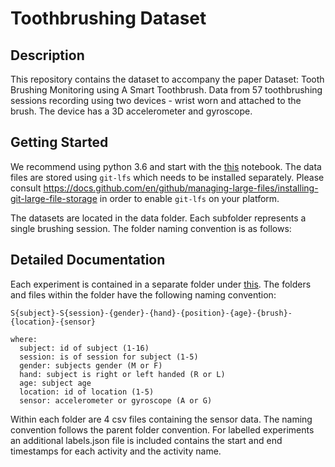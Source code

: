 # Toothbrushing Dataset

## Description

This repository contains the dataset to accompany the paper Dataset: Tooth Brushing Monitoring using A Smart Toothbrush. Data from 57 toothbrushing sessions recording using two devices - wrist worn and attached to the brush. The device has a 3D accelerometer and gyroscope.

## Getting Started

We recommend using python 3.6 and start with the [this](/src/example-1.ipynb) notebook. The data files are stored using `git-lfs` which needs to be installed separately. Please consult https://docs.github.com/en/github/managing-large-files/installing-git-large-file-storage in order to enable `git-lfs` on your platform.

The datasets are located in the data folder. Each subfolder represents a single brushing session. The folder naming convention is as follows:

## Detailed Documentation

Each experiment is contained in a separate folder under [this](/data). The folders and files within the folder have the following naming convention:

```
S{subject}-S{session}-{gender}-{hand}-{position}-{age}-{brush}-{location}-{sensor}

where:
  subject: id of subject (1-16)
  session: is of session for subject (1-5)
  gender: subjects gender (M or F)
  hand: subject is right or left handed (R or L)
  age: subject age
  location: id of location (1-5)
  sensor: accelerometer or gyroscope (A or G)
```

Within each folder are 4 csv files containing the sensor data. The naming convention follows the parent folder convention. For labelled experiments an additional labels.json file is included contains the start and end timestamps for each activity and the activity name.
